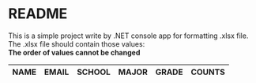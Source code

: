 # README
This is a simple project write by .NET console app for formatting .xlsx file.  
The .xlsx file should contain those values:  
**The order of values cannot be changed**  

| NAME | EMAIL | SCHOOL | MAJOR | GRADE | COUNTS |  
| :-: | :-: | :-: | :-: | :-: | :-: |